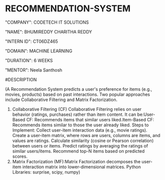 # RECOMMENDATION-SYSTEM

"COMPANY": CODETECH IT SOLUTIONS

"NAME": BHUMIREDDY CHARITHA REDDY

"INTERN ID": CT06DZ465

"DOMAIN": MACHINE LEARNING

"DURATION": 6 WEEKS

"MENTOR": Neela Santhosh

#DESCRIPTION

(A Recommendation System predicts a user's preference for items (e.g., movies, products) based on past interactions. Two popular approaches include Collaborative Filtering and Matrix Factorization.
1. Collaborative Filtering (CF)
Collaborative Filtering relies on user behavior (ratings, purchases) rather than item content. It can be:User-Based CF: Recommends items that similar users liked.Item-Based CF: Recommends items similar to those the user already liked.
Steps to Implement:
Collect user-item interaction data (e.g., movie ratings).
Create a user-item matrix, where rows are users, columns are items, and values are ratings.
Calculate similarity (cosine or Pearson correlation) between users or items.
Predict ratings by averaging the ratings of similar users/items.
Recommend top-N items based on predicted scores.
2. Matrix Factorization (MF):Matrix Factorization decomposes the user-item interaction matrix into lower-dimensional matrices.
Python Libraries: surprise, scipy, numpy)
